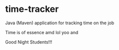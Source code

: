 # time-tracker
Java (Maven) application for tracking time on the job

Time is of essence amd lol yoo and


Good Night Students!!!
